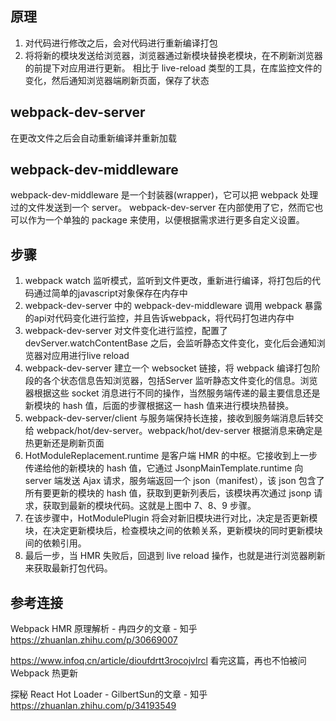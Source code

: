 ## 原理
1. 对代码进行修改之后，会对代码进行重新编译打包
2. 将将新的模块发送给浏览器，浏览器通过新模块替换老模块，在不刷新浏览器的前提下对应用进行更新。
相比于 live-reload 类型的工具，在库监控文件的变化，然后通知浏览器端刷新页面，保存了状态

## webpack-dev-server
在更改文件之后会自动重新编译并重新加载

## webpack-dev-middleware
webpack-dev-middleware 是一个封装器(wrapper)，它可以把 webpack 处理过的文件发送到一个 server。 webpack-dev-server 在内部使用了它，然而它也可以作为一个单独的 package 来使用，以便根据需求进行更多自定义设置。

## 步骤
1. webpack watch 监听模式，监听到文件更改，重新进行编译，将打包后的代码通过简单的javascript对象保存在内存中
2. webpack-dev-server 中的 webpack-dev-middleware 调用 webpack 暴露的api对代码变化进行监控，并且告诉webpack，将代码打包进内存中
3. webpack-dev-server 对文件变化进行监控，配置了 devServer.watchContentBase 之后，会监听静态文件变化，变化后会通知浏览器对应用进行live reload 
4. webpack-dev-server 建立一个 websocket 链接，将 webpack 编译打包阶段的各个状态信息告知浏览器，包括Server 监听静态文件变化的信息。浏览器根据这些 socket 消息进行不同的操作，当然服务端传递的最主要信息还是新模块的 hash 值，后面的步骤根据这一 hash 值来进行模块热替换。
5. webpack-dev-server/client 与服务端保持长连接，接收到服务端消息后转交给 webpack/hot/dev-server。webpack/hot/dev-server 根据消息来确定是热更新还是刷新页面
6. HotModuleReplacement.runtime 是客户端 HMR 的中枢。它接收到上一步传递给他的新模块的 hash 值，它通过 JsonpMainTemplate.runtime 向 server 端发送 Ajax 请求，服务端返回一个 json（manifest），该 json 包含了所有要更新的模块的 hash 值，获取到更新列表后，该模块再次通过 jsonp 请求，获取到最新的模块代码。这就是上图中 7、8、9 步骤。
7. 在该步骤中，HotModulePlugin 将会对新旧模块进行对比，决定是否更新模块，在决定更新模块后，检查模块之间的依赖关系，更新模块的同时更新模块间的依赖引用。
8. 最后一步，当 HMR 失败后，回退到 live reload 操作，也就是进行浏览器刷新来获取最新打包代码。

## 参考连接
Webpack HMR 原理解析 - 冉四夕的文章 - 知乎
https://zhuanlan.zhihu.com/p/30669007

https://www.infoq.cn/article/dioufdrtt3rocojvlrcl  看完这篇，再也不怕被问 Webpack 热更新

探秘 React Hot Loader - GilbertSun的文章 - 知乎
https://zhuanlan.zhihu.com/p/34193549
